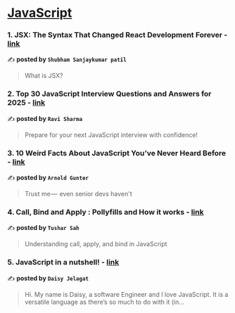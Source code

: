 
<h1><a href=https://medium.com/tag/javascript-development/recommended target="_blank" rel="noopener noreferrer">JavaScript</a></h1>
<h3>1. JSX: The Syntax That Changed React Development Forever - <a href="https://medium.com/@shubhampatil02/jsx-the-syntax-that-changed-react-development-forever-58d9e4fa922c" target="_blank" rel="noopener noreferrer">link</a></h3>

✍️ **posted by `Shubham Sanjaykumar patil`**

<blockquote>What is JSX?</blockquote>

<h3>2. Top 30 JavaScript Interview Questions and Answers for 2025 - <a href="https://medium.com/@javascriptcentric/top-30-javascript-interview-questions-and-answers-for-2024-7f1e2d1d0638" target="_blank" rel="noopener noreferrer">link</a></h3>

✍️ **posted by `Ravi Sharma`**

<blockquote>Prepare for your next JavaScript interview with confidence!</blockquote>

<h3>3. 10 Weird Facts About JavaScript You’ve Never Heard Before - <a href="https://medium.com/@arnoldgunter/10-weird-facts-about-javascript-youve-never-heard-before-6ccb14628121" target="_blank" rel="noopener noreferrer">link</a></h3>

✍️ **posted by `Arnold Gunter`**

<blockquote>Trust me —  even senior devs haven't</blockquote>

<h3>4. Call, Bind and Apply : Pollyfills and How it works - <a href="https://medium.com/@sahtushar30/call-bind-and-apply-pollyfills-and-how-it-works-82f778c9f906" target="_blank" rel="noopener noreferrer">link</a></h3>

✍️ **posted by `Tushar Sah`**

<blockquote>Understanding call, apply, and bind in JavaScript</blockquote>

<h3>5. JavaScript in a nutshell! - <a href="https://medium.com/@daisyjelagat/javascript-in-a-nutshell-669dab5b6e78" target="_blank" rel="noopener noreferrer">link</a></h3>

✍️ **posted by `Daisy Jelagat`**

<blockquote>Hi. My name is Daisy, a software Engineer and I love JavaScript. It is a versatile language as there’s so much to do with it (in…</blockquote>

